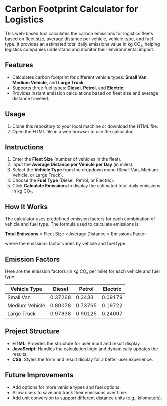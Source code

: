 # Carbon Footprint Calculator for Logistics

This web-based tool calculates the carbon emissions for logistics fleets based on fleet size, average distance per vehicle, vehicle type, and fuel type. It provides an estimated total daily emissions value in kg CO₂, helping logistics companies understand and monitor their environmental impact.

## Features
- Calculates carbon footprint for different vehicle types: **Small Van**, **Medium Vehicle**, and **Large Truck**.
- Supports three fuel types: **Diesel**, **Petrol**, and **Electric**.
- Provides instant emission calculations based on fleet size and average distance traveled.

## Usage
1. Clone this repository to your local machine or download the HTML file.
2. Open the HTML file in a web browser to use the calculator.

## Instructions
1. Enter the **Fleet Size** (number of vehicles in the fleet).
2. Input the **Average Distance per Vehicle per Day** (in miles).
3. Select the **Vehicle Type** from the dropdown menu (Small Van, Medium Vehicle, or Large Truck).
4. Choose the **Fuel Type** (Diesel, Petrol, or Electric).
5. Click **Calculate Emissions** to display the estimated total daily emissions in kg CO₂.

## How It Works
The calculator uses predefined emission factors for each combination of vehicle and fuel type. The formula used to calculate emissions is:

   **Total Emissions** = Fleet Size × Average Distance × Emissions Factor

where the emissions factor varies by vehicle and fuel type.

## Emission Factors
Here are the emission factors (in kg CO₂ per mile) for each vehicle and fuel type:

| Vehicle Type   | Diesel  | Petrol  | Electric |
|----------------|---------|---------|----------|
| Small Van      | 0.37268 | 0.3433  | 0.09179  |
| Medium Vehicle | 0.80078 | 0.73765 | 0.19722  |
| Large Truck    | 0.97838 | 0.90125 | 0.24097  |

## Project Structure
- **HTML**: Provides the structure for user input and result display.
- **JavaScript**: Handles the calculation logic and dynamically updates the results.
- **CSS**: Styles the form and result display for a better user experience.

## Future Improvements
- Add options for more vehicle types and fuel options.
- Allow users to save and track their emissions over time.
- Add unit conversion to support different distance units (e.g., kilometers).
